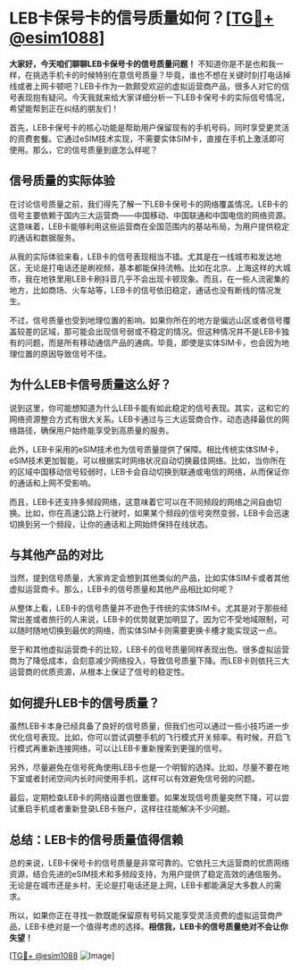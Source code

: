 # LEB卡保号卡的信号质量如何？[[TG💪+ @esim1088](https://t.me/s/esim1088)]

**大家好，今天咱们聊聊LEB卡保号卡的信号质量问题！** 不知道你是不是也和我一样，在挑选手机卡的时候特别在意信号质量？毕竟，谁也不想在关键时刻打电话掉线或者上网卡顿吧？LEB卡作为一款颇受欢迎的虚拟运营商产品，很多人对它的信号表现抱有疑问。今天我就来给大家详细分析一下LEB卡保号卡的实际信号情况，希望能帮到正在纠结的朋友们！

首先，LEB卡保号卡的核心功能是帮助用户保留现有的手机号码，同时享受更灵活的资费套餐。它通过eSIM技术实现，不需要实体SIM卡，直接在手机上激活即可使用。那么，它的信号质量到底怎么样呢？

## **信号质量的实际体验**

在讨论信号质量之前，我们得先了解一下LEB卡保号卡的网络覆盖情况。LEB卡的信号主要依赖于国内三大运营商——中国移动、中国联通和中国电信的网络资源。这意味着，LEB卡能够利用这些运营商在全国范围内的基站布局，为用户提供稳定的通话和数据服务。

从我的实际体验来看，LEB卡的信号表现相当不错。尤其是在一线城市和发达地区，无论是打电话还是刷视频，基本都能保持流畅。比如在北京、上海这样的大城市，我在地铁里用LEB卡刷抖音几乎不会出现卡顿现象。而且，在一些人流密集的地方，比如商场、火车站等，LEB卡的信号依旧稳定，通话也没有断线的情况发生。

不过，信号质量也受到地理位置的影响。如果你所在的地方是偏远山区或者信号覆盖较差的区域，那可能会出现信号弱或不稳定的情况。但这种情况并不是LEB卡独有的问题，而是所有移动通信产品的通病。毕竟，即使是实体SIM卡，也会因为地理位置的原因导致信号不佳。

## **为什么LEB卡信号质量这么好？**

说到这里，你可能想知道为什么LEB卡能有如此稳定的信号表现。其实，这和它的网络资源整合方式有很大关系。LEB卡通过与三大运营商合作，动态选择最优的网络路径，确保用户始终能享受到高质量的服务。

此外，LEB卡采用的eSIM技术也为信号质量提供了保障。相比传统实体SIM卡，eSIM技术更加智能，可以根据实时网络状况自动切换最佳网络。比如，当你所在的区域中国移动信号较弱时，LEB卡会自动切换到联通或电信的网络，从而保证你的通话和上网不受影响。

而且，LEB卡还支持多频段网络，这意味着它可以在不同频段的网络之间自由切换。比如，你在高速公路上行驶时，如果某个频段的信号突然变弱，LEB卡会迅速切换到另一个频段，让你的通话和上网始终保持在线状态。

## **与其他产品的对比**

当然，提到信号质量，大家肯定会想到其他类似的产品，比如实体SIM卡或者其他虚拟运营商卡。那么，LEB卡的信号质量和其他产品相比如何呢？

从整体上看，LEB卡的信号质量并不逊色于传统的实体SIM卡。尤其是对于那些经常出差或者旅行的人来说，LEB卡的优势就更加明显了。因为它不受地域限制，可以随时随地切换到最优的网络，而实体SIM卡则需要更换卡槽才能实现这一点。

至于和其他虚拟运营商卡的比较，LEB卡的信号质量同样表现出色。很多虚拟运营商为了降低成本，会刻意减少网络投入，导致信号质量下降。而LEB卡则依托三大运营商的优质资源，从根本上保证了信号的稳定性。

## **如何提升LEB卡的信号质量？**

虽然LEB卡本身已经具备了良好的信号质量，但我们也可以通过一些小技巧进一步优化信号表现。比如，你可以尝试调整手机的飞行模式开关频率。有时候，开启飞行模式再重新连接网络，可以让LEB卡重新搜索到更强的信号。

另外，尽量避免在信号死角使用LEB卡也是一个明智的选择。比如，尽量不要在地下室或者封闭空间内长时间使用手机，这样可以有效避免信号弱的问题。

最后，定期检查LEB卡的网络设置也很重要。如果发现信号质量突然下降，可以尝试重启手机或者重新登录LEB卡账户，这样往往能解决不少问题。

## **总结：LEB卡的信号质量值得信赖**

总的来说，LEB卡保号卡的信号质量是非常可靠的。它依托三大运营商的优质网络资源，结合先进的eSIM技术和多频段支持，为用户提供了稳定高效的通信服务。无论是在城市还是乡村，无论是打电话还是上网，LEB卡都能满足大多数人的需求。

所以，如果你正在寻找一款既能保留原有号码又能享受灵活资费的虚拟运营商产品，LEB卡绝对是一个值得考虑的选择。**相信我，LEB卡的信号质量绝对不会让你失望！**

[[TG💪+ @esim1088](https://t.me/s/esim1088) ![Image](https://i.postimg.cc/4NQfJmqS/Snipaste-2025-05-13-00-14-12.png)]